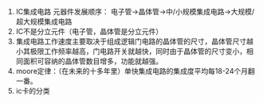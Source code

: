 1. IC集成电路
元器件发展顺序：
电子管->晶体管->中/小规模集成电路->大规模/超大规模集成电路
2. IC不是分立元件（电子管，晶体管是分立元件）
3. 集成电路工作速度主要取决于组成逻辑门电路的晶体管的尺寸，晶体管尺寸越小其极限工作频率越高，门电路开关就越快，同时由于晶体管的尺寸变小，相同面积可容纳的晶体管数目增多，功能就越强。
4. moore定律：（在未来的十多年里）单快集成电路的集成度平均每18-24个月翻一番。
5. ic卡的分类

